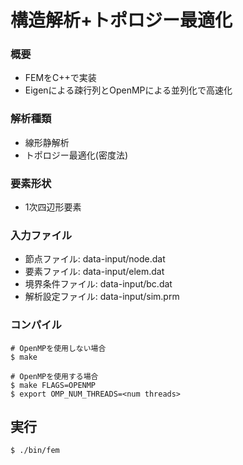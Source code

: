 # 構造解析+トポロジー最適化
### 概要
- FEMをC++で実装
- Eigenによる疎行列とOpenMPによる並列化で高速化

### 解析種類
- 線形静解析
- トポロジー最適化(密度法)

### 要素形状
- 1次四辺形要素

### 入力ファイル
- 節点ファイル: data-input/node.dat
- 要素ファイル: data-input/elem.dat
- 境界条件ファイル: data-input/bc.dat
- 解析設定ファイル: data-input/sim.prm

### コンパイル
```
# OpenMPを使用しない場合
$ make
```
```
# OpenMPを使用する場合
$ make FLAGS=OPENMP
$ export OMP_NUM_THREADS=<num threads>
```

## 実行
```
$ ./bin/fem
```